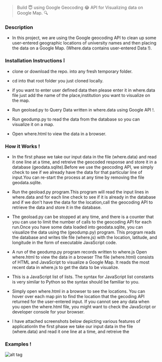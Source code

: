 > Build :innocent: using  Google Geocoding :joy: API for Visualizing data on Google Map. :mag:

### Description 

* In this project, we are using the Google geocoding API to clean up some user-entered  geographic locations of 
  university names and then placing the data on a Google Map. (Where.data contains user-entered Data !).
 
### Installation Instructions :grey_exclamation:

* clone or download the repo. into any fresh temporary folder.

* cd into that root folder you just cloned locally.

* if you want to enter user defined data then please enter it in where.data file just add the name of the place,institution     you want to visualize on the map.

* Run geoload.py to  Query Data written in where.data using Google API !.

* Run geodump.py to read the data from the database so you can visualize it on a map.

* Open where.html to view the data in a browser.

### How it Works !

* In the first phase we take our input data in the file (where.data) and read it one line at a time, and retreive the
  geocoded response and store it in a database (geodata.sqlite).Before we use the geocoding API, we simply check to see 
  if we already have the data for that particular line of input.You can re-start the process at any time by removing the file
  geodata.sqlite.
  
* Run the geoload.py program.This program will read the input lines in where.data and for each line check to see if it is       already in the database and if we don't have the data for the location,call the geocoding API to retrieve the data and       store it in the database.

* The geoload.py can be stopped at any time, and there is a counter that you can use to limit the number of calls to the       geocoding API for each run.Once you have some data loaded into geodata.sqlite, you can visualize the data using the           (geodump.py) program.  This program reads the database and writes tile file (where.js) with the location, latitude, and       longitude in the form of executable JavaScript code. 

* A run of the geodump.py program records written to where.js Open where.html to view the data in a browser The file           (where.html) consists of HTML and JavaScript to visualize a Google Map.  It reads the most recent data in where.js to get 
  the data to be visualize.
  
* This is a JavaScript list of lists.  The syntax for JavaScript list constants is very similar to Python so the syntax         should be familiar to you. 

* Simply open where.html in a browser to see the locations.  You can hover over each map pin to find the location that the     gecoding API returned for the user-entered input.  If you cannot see any data when you open the where.html file, you might 
  want to check the JavaScript or developer console for your browser.


* I have attached screenshots below depicting various features of  applicationIn the first phase we take our input data in the file (where.data) and read it one line at a time, and retreive the



### Examples !

![alt tag](https://github.com/divyanshu-rawat/Retrieving_Processing_and_Visualizing_Data_with_Python./blob/master/screenshot/map.png)



